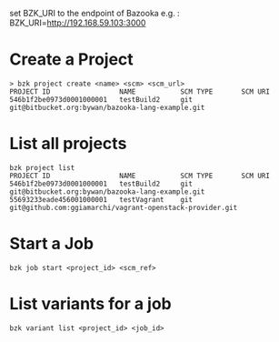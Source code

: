 set BZK_URI to the endpoint of Bazooka
e.g. : BZK_URI=http://192.168.59.103:3000

# Create a Project

```
> bzk project create <name> <scm> <scm_url>
PROJECT ID                 NAME           SCM TYPE       SCM URI
546b1f2be0973d0001000001   testBuild2     git            git@bitbucket.org:bywan/bazooka-lang-example.git
```

# List all projects

```
bzk project list
PROJECT ID                 NAME           SCM TYPE       SCM URI
546b1f2be0973d0001000001   testBuild2     git            git@bitbucket.org:bywan/bazooka-lang-example.git
55693233eade456001000001   testVagrant    git            git@github.com:ggiamarchi/vagrant-openstack-provider.git
```

# Start a Job

```
bzk job start <project_id> <scm_ref>
```

# List variants for a job

```
bzk variant list <project_id> <job_id>
```
